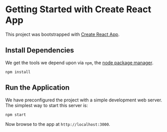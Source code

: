 # Getting Started with Create React App

This project was bootstrapped with [Create React App](https://github.com/facebook/create-react-app).

## Install Dependencies

We get the tools we depend upon via `npm`, the [node package manager](https://www.npmjs.com).

```
npm install
```

## Run the Application

We have preconfigured the project with a simple development web server. The simplest way to start
this server is:

```
npm start
```

Now browse to the app at `http://localhost:3000`.